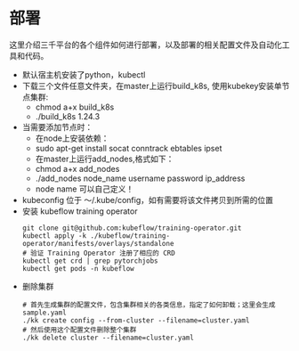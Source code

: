 # 部署

这里介绍三千平台的各个组件如何进行部署，以及部署的相关配置文件及自动化工具和代码。

- 默认宿主机安装了python，kubectl
- 下载三个文件任意文件夹，在master上运行build_k8s, 使用kubekey安装单节点集群:
  - chmod a+x build_k8s
  - ./build_k8s 1.24.3
- 当需要添加节点时：
  - 在node上安装依赖：
  - sudo apt-get install socat conntrack ebtables ipset
  - 在master上运行add_nodes,格式如下：
  - chmod a+x add_nodes
  - ./add_nodes node_name username password ip_address
  - node name 可以自己定义！
- kubeconfig 位于 ～/.kube/config，如有需要将该文件拷贝到所需的位置
- 安装 kubeflow training operator
  ```
  git clone git@github.com:kubeflow/training-operator.git
  kubectl apply -k ./kubeflow/training-operator/manifests/overlays/standalone
  # 验证 Training Operator 注册了相应的 CRD
  kubectl get crd | grep pytorchjobs
  kubectl get pods -n kubeflow
  ```
- 删除集群
  ```
  # 首先生成集群的配置文件，包含集群相关的各类信息，指定了如何卸载；这里会生成 sample.yaml
  ./kk create config --from-cluster --filename=cluster.yaml
  # 然后使用这个配置文件删除整个集群
  ./kk delete cluster --filename=cluster.yaml
  ```
